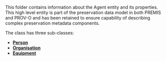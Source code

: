 This folder contains information about the Agent entity and its properties. This high level entity is part of the preservation data model in both PREMIS and PROV-O and has been retained to ensure capability of describing complex preservation metadata components.

The class has three sub-classes:

* **[Person](#/jiscresearch/sharedService/tree/master/metadata/properties/Agent/Person)**
* **[Organisation](#/jiscresearch/sharedService/tree/master/metadata/properties/Agent/Organisation)**
* **[Equipment](#/jiscresearch/sharedService/tree/master/metadata/properties/Agent/Equipment)**


